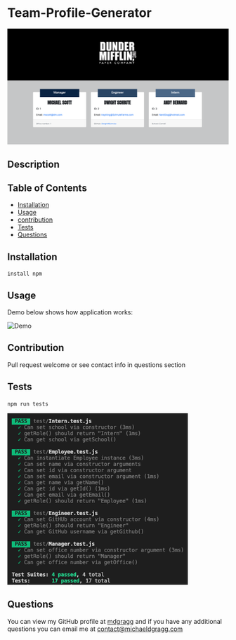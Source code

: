 
# Team-Profile-Generator

<img src="https://github.com/mdgragg/team-profile-generator/blob/master/assets/images/screenshots/html.png?raw=true" width="600" />

## Description


## Table of Contents
* [Installation](#installation)
* [Usage](#usage)
* [contribution](#contribution)
* [Tests](#tests)
* [Questions](#questions)

## Installation
```
install npm
```
## Usage
Demo below shows how application works:

![Demo](https://github.com/mdgragg/team-profile-generator/blob/master/assets/demo.gif?raw=true)



## Contribution
Pull request welcome or see contact info in questions section


## Tests
```
npm run tests
```

![Demo](https://github.com/mdgragg/team-profile-generator/blob/master/assets/images/screenshots/tests.png?raw=true)

## Questions
You can view my GitHub profile at [mdgragg](https://github.com/mdgragg) and if you have any additional questions you can email me at contact@michaeldgragg.com

        
